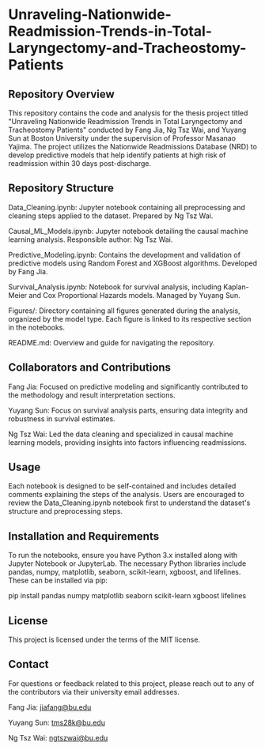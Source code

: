 # Unraveling-Nationwide-Readmission-Trends-in-Total-Laryngectomy-and-Tracheostomy-Patients
## Repository Overview
This repository contains the code and analysis for the thesis project titled "Unraveling Nationwide Readmission Trends in Total Laryngectomy and Tracheostomy Patients" conducted by Fang Jia, Ng Tsz Wai, and Yuyang Sun at Boston University under the supervision of Professor Masanao Yajima. The project utilizes the Nationwide Readmissions Database (NRD) to develop predictive models that help identify patients at high risk of readmission within 30 days post-discharge.

## Repository Structure
Data_Cleaning.ipynb: Jupyter notebook containing all preprocessing and cleaning steps applied to the dataset. Prepared by Ng Tsz Wai.

Causal_ML_Models.ipynb: Jupyter notebook detailing the causal machine learning analysis. Responsible author: Ng Tsz Wai.

Predictive_Modeling.ipynb: Contains the development and validation of predictive models using Random Forest and XGBoost algorithms. Developed by Fang Jia.

Survival_Analysis.ipynb: Notebook for survival analysis, including Kaplan-Meier and Cox Proportional Hazards models. Managed by Yuyang Sun.

Figures/: Directory containing all figures generated during the analysis, organized by the model type. Each figure is linked to its respective section in the notebooks.

README.md: Overview and guide for navigating the repository.

## Collaborators and Contributions
Fang Jia: Focused on predictive modeling and significantly contributed to the methodology and result interpretation sections.

Yuyang Sun: Focus on survival analysis parts, ensuring data integrity and robustness in survival estimates.

Ng Tsz Wai: Led the data cleaning and specialized in causal machine learning models, providing insights into factors influencing readmissions.

## Usage
Each notebook is designed to be self-contained and includes detailed comments explaining the steps of the analysis. Users are encouraged to review the Data_Cleaning.ipynb notebook first to understand the dataset's structure and preprocessing steps.

## Installation and Requirements
To run the notebooks, ensure you have Python 3.x installed along with Jupyter Notebook or JupyterLab. The necessary Python libraries include pandas, numpy, matplotlib, seaborn, scikit-learn, xgboost, and lifelines. These can be installed via pip:

pip install pandas numpy matplotlib seaborn scikit-learn xgboost lifelines

## License
This project is licensed under the terms of the MIT license.

## Contact
For questions or feedback related to this project, please reach out to any of the contributors via their university email addresses.

Fang Jia: jiafang@bu.edu

Yuyang Sun: tms28k@bu.edu

Ng Tsz Wai: ngtszwai@bu.edu
